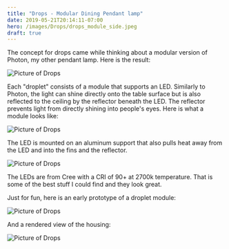 ```yaml
---
title: "Drops - Modular Dining Pendant lamp"
date: 2019-05-21T20:14:11-07:00
hero: /images/Drops/drops_module_side.jpeg
draft: true
---
```


The concept for drops came while thinking about a modular version of Photon, my other pendant lamp. Here is the result:

![Picture of Drops](/images/Drops/drops_installed.jpg)

Each "droplet" consists of a module that supports an LED. Similarly to Photon, the light can shine directly onto the table surface but is also reflected to the ceiling by the reflector beneath the LED. The reflector prevents light from directly shining into people's eyes. Here is what a module looks like:

![Picture of Drops](/images/Drops/drops_module_top.jpeg)

The LED is mounted on an aluminum support that also pulls heat away from the LED and into the fins and the reflector.

![Picture of Drops](/images/Drops/droplet_explanation.png)

The LEDs are from Cree with a CRI of 90+ at 2700k temperature. That is some of the best stuff I could find and they look great.

Just for fun, here is an early prototype of a droplet module:

![Picture of Drops](/images/Drops/early_droplet_off.jpeg)

And a rendered view of the housing:

![Picture of Drops](/images/Drops/housing.jpeg)
